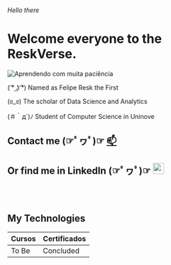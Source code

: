 ###### Hello there

<!--Headers-->

# Welcome everyone to the ReskVerse.

![Aprendendo com muita paciência](https://media.tenor.com/kSiC-0wGr4kAAAAM/monkey-technology.gif)


( ͡° ͜ʖ ͡°) Named as Felipe Resk the First

(ಠ_ಠ) The scholar of Data Science and Analytics

(＃｀д´)ﾉ Student of Computer Science in Uninove

## Contact me (☞ﾟヮﾟ)☞  [📫](fe.reskdev@outlook.com)
Or find me in LinkedIn (☞ﾟヮﾟ)☞ [<img src="https://cdn.jsdelivr.net/gh/devicons/devicon@latest/icons/linkedin/linkedin-original.svg"
width="25px">](https://www.linkedin.com/in/felipe-resk-502641152/)
-


<br><br>

## My Technologies
| Cursos | Certificados |
|--------|--------------|
| To Be  | Concluded    |
<!--
**FelipeResk/FelipeResk** is a ✨ _special_ ✨ repository because its `README.md` (this file) appears on your GitHub profile.

Here are some ideas to get you started:

- 🔭 I’m currently working on automating all of my daily assignments in my currently work place :smile:
- 🌱 I’m currently learning ...
- 👯 I’m looking to collaborate on ...
- 🤔 I’m looking for help with ...
- 💬 Ask me about ...
- 📫 How to reach me: ...
- 😄 Pronouns: ...
- ⚡ Fun fact: ...
-->
